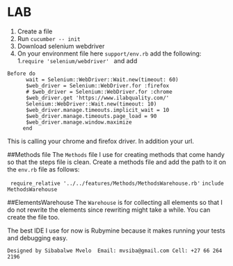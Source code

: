 # LAB

1. Create a file 
2. Run ```cucumber -- init```
3. Download selenium webdriver 
4. On your environment file here ``support/env.rb`` add the following:
  1.``require 'selenium/webdriver' ``
  and add
  ```` 
  Before do
       	wait = Selenium::WebDriver::Wait.new(timeout: 60)
       	$web_driver = Selenium::WebDriver.for :firefox
       	# $web_driver = Selenium::WebDriver.for :chrome
       	$web_driver.get 'https://www.ilabquality.com/'
       	Selenium::WebDriver::Wait.new(timeout: 10)
       	$web_driver.manage.timeouts.implicit_wait = 10
       	$web_driver.manage.timeouts.page_load = 90
       	$web_driver.manage.window.maximize
       end
````
This is calling your chrome and firefox driver. In addition your url.

##Methods file 
The ``Methods`` file I use for creating methods that come handy so that the steps file is clean. 
Create a methods file and add the path to it on the ``env.rb`` file as follows:

`` 
require_relative '../../features/Methods/MethodsWarehouse.rb'
``
``
include MethodsWarehouse
``

##ElementsWarehouse
The ``Warehouse`` is for collecting all elements so that I do not rewrite the elements since rewriting might take a while. You can create the file too.

The best IDE I use for now is Rubymine because it makes running your tests and debugging easy. 

``
Designed by Sibabalwe Mvelo 
Email: mvsiba@gmail.com
Cell: +27 66 264 2196 
``

